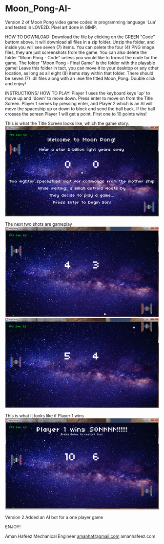 # Moon_Pong-AI-


Version 2 of Moon Pong video game coded in programming language 'Lua' and tested in LOVE2D. Pixel art done in GIMP. 

HOW TO DOWNLOAD: Download the file by clicking on the GREEN "Code" buttom above. It will download all files in a zip folder. Unzip the folder, and inside you will see seven (7) items. You can delete the four (4) PNG image files, they are just screenshots from the game. You can also delete the folder "Moon Pong - Code" unless you would like to format the code for the game. The folder "Moon Pong - Final Game" is the folder with the playable game! Leave this folder in tact, you can move it to your desktop or any other location, as long as all eight (8) items stay within that folder. There should be seven (7) .dll files along with an .exe file titled Moon_Pong. Double click and enjoy!

INSTRUCTIONS/ HOW TO PLAY: Player 1 uses the keyboard keys 'up' to move up and 'down' to move down. Press enter to move on from the Title Screen. Player 1 serves by pressing enter, and Player 2 which is an AI will move the spaceship up or down to block and send the ball back. If the ball crosses the screen Player 1 will get a point. First one to 10 points wins! 

This is what the Title Screen looks like, which the game story. 
![Start](TitleScreen.PNG)

The next two shots are gameplay
![Game](MoonPong2.PNG)
![Game2](MoonPong3.PNG)

This is what it looks like if Player 1 wins
![End](MoonPong4.PNG)

Version 2
Added an AI bot for a one player game

ENJOY!

Aman Hafeez
Mechanical Engineer 
amanhaf@gmail.com
amanhafeez.com
